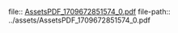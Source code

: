 file:: [AssetsPDF_1709672851574_0.pdf](../assets/AssetsPDF_1709672851574_0.pdf)
file-path:: ../assets/AssetsPDF_1709672851574_0.pdf
